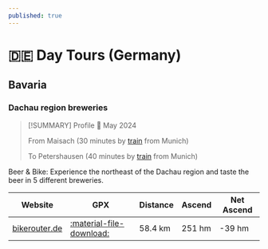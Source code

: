 ```yaml
---
published: true
---
```

# 🇩🇪 Day Tours (Germany)

## Bavaria

### Dachau region breweries

> [!SUMMARY] Profile
> 📅 May 2024
> 
> From Maisach (30 minutes by [train](https://www.bahn.de/) from Munich)
> 
> To Petershausen (40 minutes by [train](https://www.bahn.de/) from Munich)

Beer & Bike: Experience the northeast of the Dachau region and taste the beer in 5 different breweries.

| Website                                                                                                                                                                                                                                                                                                                                                                                                                                                                                                                                                                            | GPX                                                                                     | Distance | Ascend | Net Ascend |
| ---------------------------------------------------------------------------------------------------------------------------------------------------------------------------------------------------------------------------------------------------------------------------------------------------------------------------------------------------------------------------------------------------------------------------------------------------------------------------------------------------------------------------------------------------------------------------------- | --------------------------------------------------------------------------------------- | -------- | ------ | ---------- |
| [bikerouter.de](https://bikerouter.de/#map=11/48.3487/11.3489/standard&lonlats=11.255549,48.214736;11.26351,48.217192;11.216912,48.292558;11.224358,48.295054;11.202841,48.313859;11.255834,48.387613;11.257626,48.387324;11.275859,48.357388;11.379344,48.341256;11.474206,48.411207;11.477285,48.411347;11.474734,48.411252;11.469839,48.412632&pois=11.263435,48.217033,Br%C3%A4ust%C3%BCberl%20Maisach;11.20333,48.314337,Schlossbrauerei%20Odelzhausen;11.25582,48.387532,Maierbr%C3%A4u;11.257652,48.38725,Kapplerbr%C3%A4u;11.378993,48.341333,Bumbaurhof&profile=trekking) | [:material-file-download:](Maisach%20-_%20Petershausen%20-%2058.4%20km,%20251%20hm.gpx) | 58.4 km  | 251 hm | -39 hm     |
 